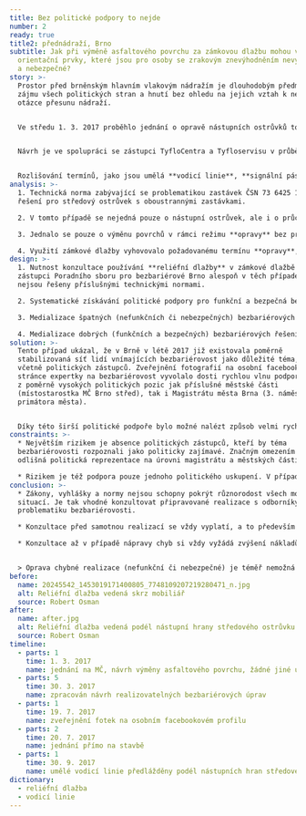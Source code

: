 ```yaml
---
title: Bez politické podpory to nejde
number: 2
ready: true
title2: přednádraží, Brno
subtitle: Jak při výměně asfaltového povrchu za zámkovou dlažbu mohou vzniknout
  orientační prvky, které jsou pro osoby se zrakovým znevýhodněním nevyužitelné
  a nebezpečné?
story: >-
  Prostor před brněnským hlavním vlakovým nádražím je dlouhodobým předmětem
  zájmu všech politických stran a hnutí bez ohledu na jejich vztah k nekonečné
  otázce přesunu nádraží.


  Ve středu 1. 3. 2017 proběhlo jednání o opravě nástupních ostrůvků tohoto důležitého přestupního uzlu, kterého se účastnila i expertka v obasti bezbariérovosti a členka nově vzniklého Poradního sboru pro bezbariérové Brno. Z jednání vyplynulo, že půjde pouze o výměnu asfaltového povrchu nástupních ostrůvků a zmíněná expertka připraví návrh možných bezbariérových úprav, které by bylo možné v rámci této **opravy** realizovat.


  Návrh je ve spolupráci se zástupci TyfloCentra a Tyfloservisu v průběhu března vypracován a odeslán Dopravnímu podniku města Brna. Po čtyřech měsících, 19. 7. 2017, když vrcholí **oprava** tří nástupních ostrůvků přednádražního prostoru, se naše expertka ocitá v přednádražním prostoru v roli náhodné uživatelky. Zjišťuje, že zatímco středový ostrůvek je již opraven, oba krajní ostrůvky **oprava** teprve čeká. Středový ostrůvek nicméně nemá avizovaný asfaltový povrch, ale je vydlážděn zámkovou dlažbou včetně **reliéfní dlažby** pro osoby se zrakovým znevýhodněním. Realizovaná řešení nicméně nejsou pro osoby se zrakovým znevýhodněním použitelná. Expertka **reliéfní dlažbu** vyfotí a umístí s komentářem na svůj osobní Facebook.


  Rozlišování termínů, jako jsou umělá **vodicí linie**, **signální pás** nebo **varovný pás**, může někomu připadat příliš akademické, ale i široká veřejnost si povšimne **reliéfní dlažby** navádějící do nově osazeného mobiliáře (cedule, odpadkové koše, lavičky, přístřešky).
analysis: >-
  1. Technická norma zabývající se problematikou zastávek ČSN 73 6425 1 neuvádí
  řešení pro středový ostrůvek s oboustrannými zastávkami.

  2. V tomto případě se nejedná pouze o nástupní ostrůvek, ale i o průchozí trasu z podchodu hlavního vlakového nádraží směrem do centra města.

  3. Jednalo se pouze o výměnu povrchů v rámci režimu **opravy** bez projektové dokumentace.

  4. Využití zámkové dlažby vyhovovalo požadovanému termínu **opravy**, tj. realizaci výměny povrchu u všech tří nástupišť v období letních prázdnin (07–08/2017).
design: >-
  1. Nutnost konzultace používání **reliéfní dlažby** v zámkové dlažbě se
  zástupci Poradního sboru pro bezbariérové Brno alespoň v těch případech, které
  nejsou řešeny příslušnými technickými normami.

  2. Systematické získávání politické podpory pro funkční a bezpečná bezbariérová řešení alespoň v případech úprav realizovaných městem, městskými částmi či městskými firmami.

  3. Medializace špatných (nefunkčních či nebezpečných) bezbariérových řešení s podrobným vysvětlením, v čem přesně chyba spočívá.

  4. Medializace dobrých (funkčních a bezpečných) bezbariérových řešení.
solution: >-
  Tento případ ukázal, že v Brně v létě 2017 již existovala poměrně
  stabilizovaná síť lidí vnímajících bezbariérovost jako důležité téma, a to
  včetně politických zástupců. Zveřejnění fotografií na osobní facebookové
  stránce expertky na bezbariérovost vyvolalo dosti rychlou vlnu podpory, a to i
  z poměrně vysokých politických pozic jak příslušné městské části
  (místostarostka MČ Brno střed), tak i Magistrátu města Brna (3. náměstek
  primátora města).


  Díky této širší politické podpoře bylo možné nalézt způsob velmi rychlého řešení, jímž se stalo nakreslení umělých **vodicích linií**, jejich schválení expertkou v oblasti bezbariérovosti a opětovné předláždění středového nástupního ostrůvku na náklady Dopravního podniku města Brna.
constraints: >-
  * Největším rizikem je absence politických zástupců, kteří by téma
  bezbariérovosti rozpoznali jako politicky zajímavé. Značným omezením může být
  odlišná politická reprezentace na úrovni magistrátu a městských částí.

  * Rizikem je též podpora pouze jednoho politického uskupení. V případě voleb do obecních zastupitelstev v roce 2018 tak neobhájili svůj mandát na magistrátní úrovni hned dvě ze zmíněných uskupení (SZ a Žít Brno).
conclusion: >-
  * Zákony, vyhlášky a normy nejsou schopny pokrýt různorodost všech možných
  situací. Je tak vhodné konzultovat připravované realizace s odborníky na
  problematiku bezbariérovosti.

  * Konzultace před samotnou realizací se vždy vyplatí, a to především ekonomicky.

  * Konzultace až v případě nápravy chyb si vždy vyžádá zvýšení nákladů na jejich opravy.


  > Oprava chybné realizace (nefunkční či nebezpečné) je téměř nemožná bez politické podpory.
before:
  name: 20245542_1453019171400805_7748109207219280471_n.jpg
  alt: Reliéfní dlažba vedená skrz mobiliář
  source: Robert Osman
after:
  name: after.jpg
  alt: Reliéfní dlažba vedená podél nástupní hrany středového ostrůvku
  source: Robert Osman
timeline:
  - parts: 1
    time: 1. 3. 2017
    name: jednání na MČ, návrh výměny asfaltového povrchu, žádné jiné úpravy
  - parts: 5
    time: 30. 3. 2017
    name: zpracován návrh realizovatelných bezbariérových úprav
  - parts: 1
    time: 19. 7. 2017
    name: zveřejnění fotek na osobním facebookovém profilu
  - parts: 2
    time: 20. 7. 2017
    name: jednání přímo na stavbě
  - parts: 1
    time: 30. 9. 2017
    name: umělé vodicí linie předlážděny podél nástupních hran středového ostrůvku
dictionary:
  - reliéfní dlažba
  - vodicí linie
---
```

